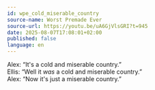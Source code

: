 ```yaml
---
id: wpe_cold_miserable_country
source-name: Worst Premade Ever
source-url: https://youtu.be/uA6GjVlsGRI?t=945
date: 2025-08-07T17:08:01+02:00
published: false
language: en
---
```


Alex: “It's a cold and miserable country.”  
Ellis: “Well it _was_ a cold and miserable country.”  
Alex: “Now it's just a miserable country.”
